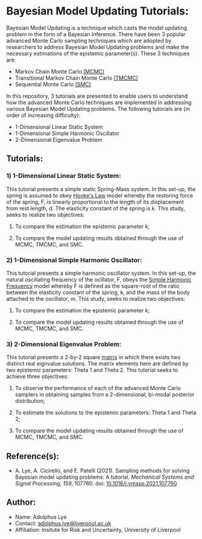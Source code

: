 # Bayesian Model Updating Tutorials: 

Bayesian Model Updating is a technique which casts the model updating problem in the form of a Bayesian Inference. There have been 3 popular advanced Monte Carlo sampling techniques which are adopted by researchers to address Bayesian Model Updating problems and make the necessary estimations of the epistemic parameter(s). These 3 techniques are:

* Markov Chain Monte Carlo [(MCMC)](https://doi.org/10.1093/biomet/57.1.97)
* Transitional Markov Chain Monte Carlo [(TMCMC)](https://doi.org/10.1061/(ASCE)0733-9399(2007)133:7(816))
* Sequential Monte Carlo [(SMC)](https://www.jstor.org/stable/3879283)

In this repository, 3 tutorials are presented to enable users to understand how the advanced Monte Carlo techniques are implemented in addressing various Bayesian Model Updating problems. The following tutorials are (in order of increasing difficulty):

* 1-Dimensional Linear Static System
* 1-Dimensional Simple Harmonic Oscillator
* 2-Dimensional Eigenvalue Problem

## Tutorials:

### 1) 1-Dimensional Linear Static System:

This tutorial presents a simple static Spring-Mass system. In this set-up, the spring is assumed to obey [Hooke's Law](http://latex.codecogs.com/svg.latex?F%3D-k%5Ccdot%7Bd%7D) model whereby the restoring force of the spring, F, is linearly proportional to the length of its displacement from rest length, d. The elasticity constant of the spring is k. This study, seeks to realize two objectives: 

1. To compare the estimation the epistemic parameter k;

2. To compare the model updating results obtained through the use of MCMC, TMCMC, and SMC.

### 2) 1-Dimensional Simple Harmonic Oscillator:

This tutorial presents a simple harmonic oscillator system. In this set-up, the natural oscillating frequency of the ocillator, F, obeys the [Simple Harmonic Frequency](http://latex.codecogs.com/svg.latex?F%3D%5Csqrt%7B%5Cfrac%7Bk%7D%7Bm%7D%7D) model whereby F is defined as the square-root of the ratio between the elasticity constant of the spring, k, and the mass of the body attached to the oscillator, m. This study, seeks to realize two objectives: 

1. To compare the estimation the epistemic parameter k;

2. To compare the model updating results obtained through the use of MCMC, TMCMC, and SMC.

### 3) 2-Dimensional Eigenvalue Problem:

This tutorial presents a 2-by-2 square [matrix](http://latex.codecogs.com/svg.latex?%5Cbegin%7Bpmatrix%7D%0D%0A%7B%5Ctheta_1%7D%2B%7B%5Ctheta_2%7D%26-%7B%5Ctheta_2%7D%5C%5C-%7B%5Ctheta_2%7D%26%7B%5Ctheta_2%7D%5C%5C%0D%0A%5Cend%7Bpmatrix%7D) in which there exists two distinct real eignvalue solutions. The matrix elements here are defined by two epistemic parameters: Theta 1 and Theta 2. This tutorial seeks to achieve three objectives:

1. To observe the performance of each of the advanced Monte Carlo samplers in obtaining samples from a 2-dimensional, bi-modal posterior distribution;

2. To estimate the solutions to the epistemic parameters: Theta 1 and Theta 2;

3. To compare the model updating results obtained through the use of MCMC, TMCMC, and SMC.

## Reference(s):
* A. Lye, A. Cicirello, and E. Patelli (2021). Sampling methods for solving Bayesian model updating problems: A tutorial. *Mechanical Systems and Signal Processing, 159*, 107760. doi: [10.1016/j.ymssp.2021.107760](https://doi.org/10.1016/j.ymssp.2021.107760)

## Author:
* Name: Adolphus Lye
* Contact: adolphus.lye@liverpool.ac.uk
* Affiliation: Insitute for Risk and Uncertainty, University of Liverpool
